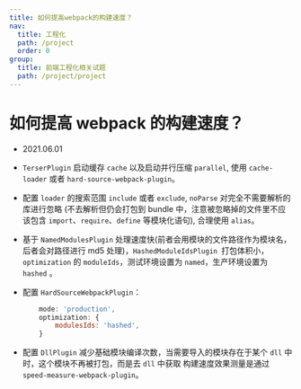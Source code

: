 ```yaml
---
title: 如何提高webpack的构建速度？
nav:
  title: 工程化
  path: /project
  order: 0
group:
  title: 前端工程化相关试题
  path: /project/project
---
```


# 如何提高 webpack 的构建速度？

- 2021.06.01

- `TerserPlugin` 启动缓存 `cache` 以及启动并行压缩 `parallel`, 使用 `cache-loader` 或者 `hard-source-webpack-plugin`。

- 配置 `loader` 的搜索范围 `include` 或者 `exclude`, `noParse` 对完全不需要解析的库进行忽略 (不去解析但仍会打包到 bundle 中，注意被忽略掉的文件里不应该包含 `import`、`require`、`define` 等模块化语句), 合理使用 `alias`。

- 基于 `NamedModulesPlugin` 处理速度快(前者会用模块的文件路径作为模块名，后者会对路径进行 md5 处理)，`HashedModuleIdsPlugin `打包体积小，`optimization` 的 `moduleIds`，测试环境设置为 `named`，生产环境设置为 `hashed` 。

- 配置 `HardSourceWebpackPlugin`：

  ```js
      mode: 'production',
      optimization: {
          modulesIds: 'hashed',
      }
  ```

- 配置 `DllPlugin` 减少基础模块编译次数，当需要导入的模块存在于某个 `dll` 中时，这个模块不再被打包，而是去 `dll` 中获取 构建速度效果测量是通过 `speed-measure-webpack-plugin`。
